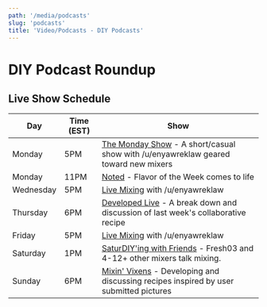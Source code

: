```yaml
---
path: '/media/podcasts'
slug: 'podcasts'
title: 'Video/Podcasts - DIY Podcasts'
---
```


# DIY Podcast Roundup

## Live Show Schedule

| Day | Time (EST) | Show 
---|---|----
Monday | 5PM | [The Monday Show](http://link.diyejuice.org/diyordie) - A short/casual show with /u/enyawreklaw geared toward new mixers 
Monday | 11PM | [Noted](http://link.diyejuice.org/diyordie) - Flavor of the Week comes to life
Wednesday | 5PM | [Live Mixing](http://link.diyejuice.org/diyordie) with /u/enyawreklaw 
Thursday | 6PM | [Developed Live](http://link.diyejuice.org/developed) - A break down and discussion of last week's collaborative recipe
Friday | 5PM | [Live Mixing](http://link.diyejuice.org/diyordie) with /u/enyawreklaw 
Saturday | 1PM | [SaturDIY'ing with Friends](http://link.diyejuice.org/fresh) - Fresh03 and 4-12+ other mixers talk mixing. 
Sunday | 6PM | [Mixin' Vixens](http://link.diyejuice.org/vixens) - Developing and discussing recipes inspired by user submitted pictures